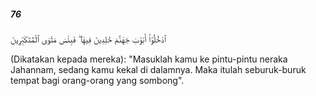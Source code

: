 ##### 76

<span class="ayah">ٱدْخُلُوٓا۟ أَبْوَٰبَ جَهَنَّمَ خَٰلِدِينَ فِيهَا ۖ فَبِئْسَ مَثْوَى ٱلْمُتَكَبِّرِينَ</span>

<span class="ayah_translation">(Dikatakan kepada mereka): "Masuklah kamu ke pintu-pintu neraka Jahannam, sedang kamu kekal di dalamnya. Maka itulah seburuk-buruk tempat bagi orang-orang yang sombong".</span>
